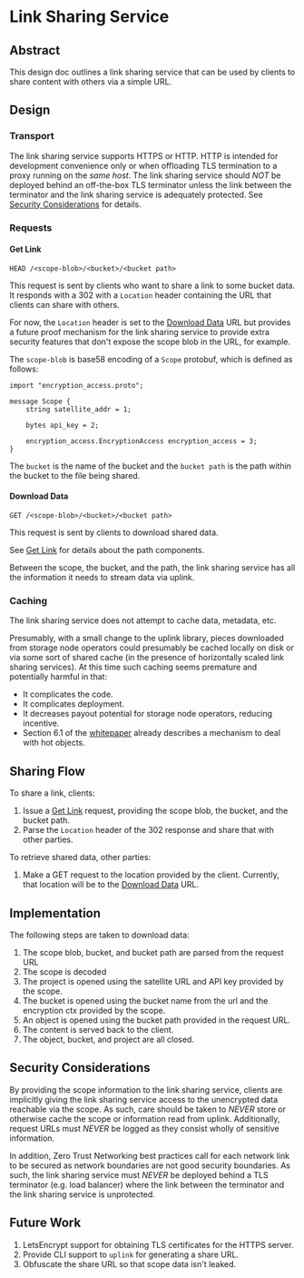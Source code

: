 # Link Sharing Service

## Abstract

This design doc outlines a link sharing service that can be used by clients
to share content with others via a simple URL.

## Design

### Transport

The link sharing service supports HTTPS or HTTP. HTTP is intended for
development convenience only or when offloading TLS termination to a proxy
running on the *same host*. The link sharing service should *NOT* be deployed
behind an off-the-box TLS terminator unless the link between the terminator and
the link sharing service is adequately protected. See
[Security Considerations](#security-considerations) for details.

### Requests

#### Get Link

`HEAD /<scope-blob>/<bucket>/<bucket path>`

This request is sent by clients who want to share a link to some bucket
data. It responds with a 302 with a `Location` header containing the URL
that clients can share with others.

For now, the `Location` header is set to the [Download Data](#download-data) URL
but provides a future proof mechanism for the link sharing service to provide
extra security features that don't expose the scope blob in the URL, for example.

The `scope-blob` is base58 encoding of a `Scope` protobuf, which
is defined as follows:

```
import "encryption_access.proto";

message Scope {
    string satellite_addr = 1;

    bytes api_key = 2;

    encryption_access.EncryptionAccess encryption_access = 3;
}
```

The `bucket` is the name of the bucket and the `bucket path` is the path
within the bucket to the file being shared.

#### Download Data

`GET /<scope-blob>/<bucket>/<bucket path>`

This request is sent by clients to download shared data.

See [Get Link](#get-link) for details about the path components.

Between the scope, the bucket, and the path, the link sharing service has all
the information it needs to stream data via uplink.

### Caching

The link sharing service does not attempt to cache data, metadata, etc. 

Presumably, with a small change to the uplink library, pieces downloaded from
storage node operators could presumably be cached locally on disk or via some
sort of shared cache (in the presence of horizontally scaled link sharing
services). At this time such caching seems premature and potentially 
harmful in that:

- It complicates the code.
- It complicates deployment.
- It decreases payout potential for storage node operators, reducing incentive.
- Section 6.1 of the [whitepaper](https://storj.io/storjv3.pdf) already describes a mechanism to deal with hot objects.

## Sharing Flow

To share a link, clients:

1. Issue a [Get Link](#get-link) request, providing the scope blob, the bucket, and the bucket path.
2. Parse the `Location` header of the 302 response and share that with other parties.

To retrieve shared data, other parties:

1. Make a GET request to the location provided by the client. Currently, that
   location will be to the [Download Data](#download-data) URL.

## Implementation

The following steps are taken to download data:

1. The scope blob, bucket, and bucket path are parsed from the request URL
2. The scope is decoded
3. The project is opened using the satellite URL and API key provided by the scope.
4. The bucket is opened using the bucket name from the url and the encryption ctx provided by the scope.
5. An object is opened using the bucket path provided in the request URL.
6. The content is served back to the client.
7. The object, bucket, and project are all closed.

## Security Considerations

By providing the scope information to the link sharing service, clients are
implicitly giving the link sharing service access to the unencrypted data
reachable via the scope. As such, care should be taken to *NEVER* store or
otherwise cache the scope or information read from uplink. Additionally,
request URLs must *NEVER* be logged as they consist wholly of sensitive
information.

In addition, Zero Trust Networking best practices call for each network link to
be secured as network boundaries are not good security boundaries. As such, the
link sharing service must *NEVER* be deployed behind a TLS terminator (e.g.
load balancer) where the link between the terminator and the link sharing
service is unprotected.

## Future Work

1. LetsEncrypt support for obtaining TLS certificates for the HTTPS server.
2. Provide CLI support to `uplink` for generating a share URL.
3. Obfuscate the share URL so that scope data isn't leaked.
